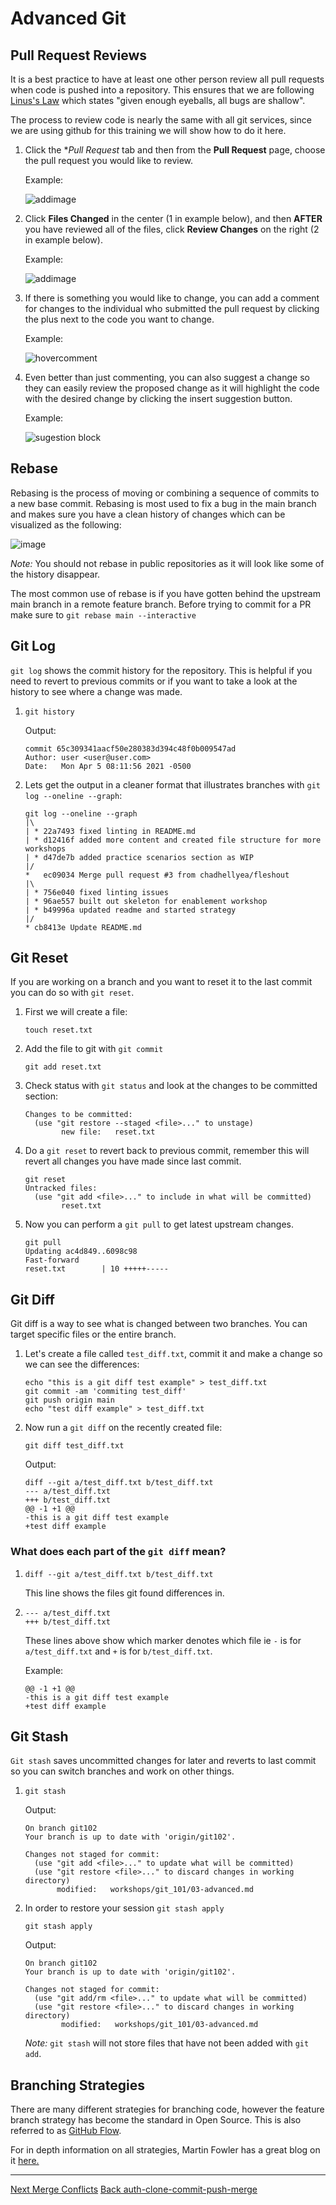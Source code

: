 # Advanced Git

## Pull Request Reviews

It is a best practice to have at least one other person review all pull requests when code is pushed into a repository. This ensures that we are following [Linus's Law](https://en.wikipedia.org/wiki/Linus%27s_law) which states "given enough eyeballs, all bugs are shallow".

The process to review code is nearly the same with all git services, since we are using github for this training we will show how to do it here.

1. Click the **Pull Request* tab and then from the **Pull Request** page, choose the pull request you would like to review.

   Example:

   ![addimage](../images/select_pr.png)

2. Click **Files Changed** in the center (1 in example below), and then **AFTER** you have reviewed all of the files, click **Review Changes** on the right (2 in example below).

   Example:

   ![addimage](../images/review_changes.png)

3. If there is something you would like to change, you can add a comment for changes to the individual who submitted the pull request by clicking the plus next to the code you want to change.

   Example:

   ![hovercomment](../images/hover-comment-icon.gif)

4. Even better than just commenting, you can also suggest a change so they can easily review the proposed change as it will highlight the code with the desired change by clicking the insert suggestion button.

   Example:

   ![sugestion block](../images/suggestion-block.png)

## Rebase

Rebasing is the process of moving or combining a sequence of commits to a new base commit. Rebasing is most used to fix a bug in the main branch and makes sure you have a clean history of changes which can be visualized as the following:

![image](../images/rebase_new.svg)

_Note:_ You should not rebase in public repositories as it will look like some of the history disappear.

The most common use of rebase is if you have gotten behind the upstream main branch in a remote feature branch. Before trying to commit for a PR make sure to `git rebase main --interactive`

## Git Log

`git log` shows the commit history for the repository. This is helpful if you need to revert to previous commits or if you want to take a look at the history to see where a change was made.

1. ```git history```

   Output:

   ```shell
   commit 65c309341aacf50e280383d394c48f0b009547ad
   Author: user <user@user.com>
   Date:   Mon Apr 5 08:11:56 2021 -0500
   ```

2. Lets get the output in a cleaner format that illustrates branches with `git log --oneline --graph`:

   ```shell
   git log --oneline --graph
   |\  
   | * 22a7493 fixed linting in README.md
   | * d12416f added more content and created file structure for more workshops
   | * d47de7b added practice scenarios section as WIP
   |/  
   *   ec09034 Merge pull request #3 from chadhellyea/fleshout
   |\  
   | * 756e040 fixed linting issues
   | * 96ae557 built out skeleton for enablement workshop
   | * b49996a updated readme and started strategy
   |/  
   * cb8413e Update README.md

## Git Reset

If you are working on a branch and you want to reset it to the last commit you can do so with `git reset`.

1. First we will create a file:

   ```shell
   touch reset.txt
   ```

2. Add the file to git with `git commit`

   ```shell
   git add reset.txt
   ```

3. Check status with `git status` and look at the changes to be committed section:

   ```shell
   Changes to be committed:
     (use "git restore --staged <file>..." to unstage)
           new file:   reset.txt
    ```

4. Do a `git reset` to revert back to previous commit, remember this will revert all changes you have made since last commit.

   ```shell
   git reset
   Untracked files:
     (use "git add <file>..." to include in what will be committed)
           reset.txt
    ```

5. Now you can perform a `git pull` to get latest upstream changes.

   ```shell
   git pull
   Updating ac4d849..6098c98
   Fast-forward
   reset.txt        | 10 +++++-----
   ```

## Git Diff

Git diff is a way to see what is changed between two branches. You can target specific files or the entire branch.

1. Let's create a file called `test_diff.txt`, commit it and make a change so we can see the differences:

   ```shell
   echo "this is a git diff test example" > test_diff.txt
   git commit -am 'commiting test_diff'
   git push origin main
   echo "test diff example" > test_diff.txt
   ```

2. Now run a `git diff` on the recently created file:

   ```shell
   git diff test_diff.txt
   ```

   Output:

   ```shell
   diff --git a/test_diff.txt b/test_diff.txt
   --- a/test_diff.txt
   +++ b/test_diff.txt
   @@ -1 +1 @@
   -this is a git diff test example
   +test diff example
   ```

### What does each part of the `git diff` mean?

1. ```diff --git a/test_diff.txt b/test_diff.txt```

   This line shows the files git found differences in.

2. ```shell
   --- a/test_diff.txt
   +++ b/test_diff.txt
   ```

   These lines above show which marker denotes which file ie `-` is for `a/test_diff.txt` and `+` is for `b/test_diff.txt`.

   Example:

   ```shell
   @@ -1 +1 @@
   -this is a git diff test example
   +test diff example
   ```

## Git Stash

`Git stash` saves uncommitted changes for later and reverts to last commit so you can switch branches and work on other things.

1. ```shell
   git stash
   ```

   Output:

   ```shell
   On branch git102
   Your branch is up to date with 'origin/git102'.

   Changes not staged for commit:
     (use "git add <file>..." to update what will be committed)
     (use "git restore <file>..." to discard changes in working directory)
          modified:   workshops/git_101/03-advanced.md
   ```

2. In order to restore your session `git stash apply`

   ```shell
   git stash apply
   ```

   Output:

   ```shell
   On branch git102
   Your branch is up to date with 'origin/git102'.

   Changes not staged for commit:
     (use "git add/rm <file>..." to update what will be committed)
     (use "git restore <file>..." to discard changes in working directory)
           modified:   workshops/git_101/03-advanced.md
   ```

   _Note:_ `git stash` will not store files that have not been added with `git add`.

## Branching Strategies

There are many different strategies for branching code, however the feature branch strategy has become the standard in Open Source. This is also referred to as [GitHub Flow](https://guides.github.com/introduction/flow/).

For in depth information on all strategies, Martin Fowler has a great blog on it [here.](https://martinfowler.com/articles/branching-patterns.html)

---

[Next Merge Conflicts](03-merge-conflicts.md) [Back auth-clone-commit-push-merge](01-auth-clone-commit-push-merge.md)

